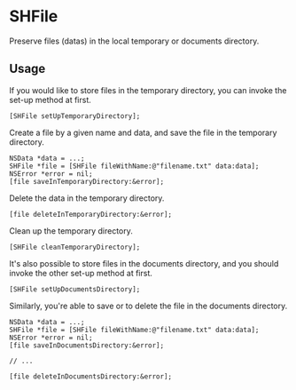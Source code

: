# SHFile
Preserve files (datas) in the local temporary or documents directory.

## Usage
If you would like to store files in the temporary directory,
you can invoke the set-up method at first.

    [SHFile setUpTemporaryDirectory];

Create a file by a given name and data,
and save the file in the temporary directory.

    NSData *data = ...;
    SHFile *file = [SHFile fileWithName:@"filename.txt" data:data];
    NSError *error = nil;
    [file saveInTemporaryDirectory:&error];

Delete the data in the temporary directory.

    [file deleteInTemporaryDirectory:&error];

Clean up the temporary directory.

    [SHFile cleanTemporaryDirectory];

It's also possible to store files in the documents directory,
and you should invoke the other set-up method at first.

    [SHFile setUpDocumentsDirectory];

Similarly, you're able to save or to delete the file in the documents directory.

    NSData *data = ...;
    SHFile *file = [SHFile fileWithName:@"filename.txt" data:data];
    NSError *error = nil;
    [file saveInDocumentsDirectory:&error];

    // ...

    [file deleteInDocumentsDirectory:&error];
